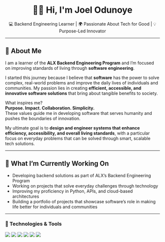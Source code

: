 <h1 align="center">👋🏽 Hi, I'm Joel Odunoye</h1>

<p align="center">
  💻 Backend Engineering Learner | 🌍 Passionate About Tech for Good | 💡 Purpose-Led Innovator
</p>

---

## 🚀 About Me

I am a learner of the **ALX Backend Engineering Program** and I’m focused on improving standards of living through **software engineering**.

I started this journey because I believe that **software** has the power to solve complex, real-world problems and improve the daily lives of individuals and communities. My passion lies in creating **efficient, accessible, and innovative software solutions** that bring about tangible benefits to society.

What inspires me?  
**Purpose. Impact. Collaboration. Simplicity.**  
These values guide me in developing software that serves humanity and pushes the boundaries of innovation.

My ultimate goal is to **design and engineer systems that enhance efficiency, accessibility, and overall living standards**, with a particular focus on everyday problems that can be solved through smart, scalable tech solutions.

---

## 💼 What I’m Currently Working On

- Developing backend solutions as part of ALX’s Backend Engineering Program  
- Working on projects that solve everyday challenges through technology  
- Improving my proficiency in Python, APIs, and cloud-based architectures  
- Building a portfolio of projects that showcase software’s role in making life better for individuals and communities

---

### 🧰 Technologies & Tools

<p>
  <img src="https://img.shields.io/badge/Python-3670A0?style=for-the-badge&logo=python&logoColor=white"/>
  <img src="https://img.shields.io/badge/Django-092E20?style=for-the-badge&logo=django&logoColor=white"/>
  <img src="https://img.shields.io/badge/PostgreSQL-316192?style=for-the-badge&logo=postgresql&logoColor=white"/>
  <img src="https://img.shields.io/badge/REST%20API-005571?style=for-the-badge"/>
  <img src="https://img.shields.io/badge/Linux-000?style=for-the-badge&logo=linux&logoColor=white"/>
  <img src="https://img.shields.io/badge/Docker-2496ED?style=for-the-badge&logo=docker&logoColor=white"/>
</p>
